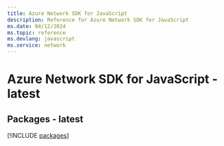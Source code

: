 ```yaml
---
title: Azure Network SDK for JavaScript
description: Reference for Azure Network SDK for JavaScript
ms.date: 04/12/2024
ms.topic: reference
ms.devlang: javascript
ms.service: network
---
```

# Azure Network SDK for JavaScript - latest
## Packages - latest
[!INCLUDE [packages](network-index.md)]
